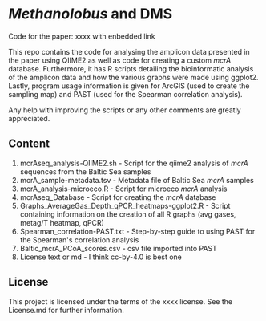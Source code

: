 # _Methanolobus_ and DMS
Code for the paper:
xxxx with enbedded link

This repo contains the code for analysing the amplicon data presented in the paper using QIIME2 as well as code for creating a custom _mcrA_ database. Furthermore, it has R scripts detailing the bioinformatic analysis of the amplicon data and how the various graphs were made using ggplot2. Lastly, program usage information is given for ArcGIS (used to create the sampling map) and PAST (used for the Spearman correlation analysis).

Any help with improving the scripts or any other comments are greatly appreciated.  


## Content
1) mcrAseq_analysis-QIIME2.sh - Script for the qiime2 analysis of _mcrA_ sequences from the Baltic Sea samples
2) mcrA_sample-metadata.tsv - Metadata file of Baltic Sea _mcrA_ samples
3) mcrA_analysis-microeco.R - Script for microeco _mcrA_ analysis 
4) mcrAseq_Database - Script for creating the _mcrA_ database
5) Graphs_AverageGas_Depth_qPCR_heatmaps-ggplot2.R - Script containing information on the creation of all R graphs (avg gases, metag/T heatmap, qPCR)
7) Spearman_correlation-PAST.txt - Step-by-step guide to using PAST for the Spearman's correlation analysis 
8) Baltic_mcrA_PCoA_scores.csv - csv file imported into PAST  
9) License text or md - I think cc-by-4.0 is best one

## License
This project is licensed under the terms of the xxxx license. See the License.md for further information.

